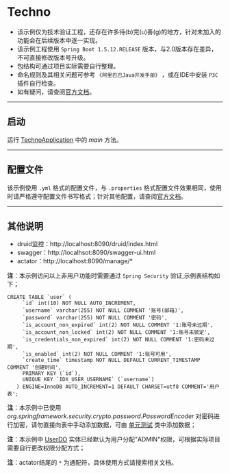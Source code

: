# Techno

- 该示例仅为技术验证工程，还存在许多待(b)完(u)善(g)的地方，针对未加入的功能会在后续版本中逐一实现。
- 该示例工程使用 `Spring Boot 1.5.12.RELEASE` 版本，与2.0版本存在差异，不可直接修改版本号升级。
- 包结构可通过项目实际需要自行整理。
- 命名规则及其相关问题可参考 `《阿里巴巴Java开发手册》` ，或在IDE中安装 `P3C` 插件自行检查。
- 如有疑问，请查阅[官方文档](https://docs.spring.io/spring-boot/docs/1.5.12.RELEASE/reference/htmlsingle/)。

---

## 启动

运行 [TechnoApplication](https://github.com/zssjz/techno/blob/master/src/main/java/com/jason/TechnoApplication.java) 中的 _main_ 方法。

---

## 配置文件

该示例使用 `.yml` 格式的配置文件，与 `.properties` 格式配置文件效果相同，使用时请严格遵守配置文件书写格式；针对其他配置，请查阅[官方文档](https://docs.spring.io/spring-boot/docs/1.5.12.RELEASE/reference/htmlsingle/#common-application-properties)。

---

## 其他说明

- druid监控：http://localhost:8090/druid/index.html
- swagger：http://localhsot:8090/swagger-ui.html
- actator：http://localhost:8090/manage/*

**注**：本示例访问以上非用户功能时需要通过 `Spring Security` 验证,示例表结构如下；
```
CREATE TABLE `user` (
     `id` int(10) NOT NULL AUTO_INCREMENT,
     `username` varchar(255) NOT NULL COMMENT '账号(邮箱)',
     `password` varchar(255) NOT NULL COMMENT '密码',
     `is_account_non_expired` int(2) NOT NULL COMMENT '1:账号未过期',
     `is_account_non_locked` int(2) NOT NULL COMMENT '1:账号未锁定',
     `is_credentials_non_expired` int(2) NOT NULL COMMENT '1:密码未过期',
     `is_enabled` int(2) NOT NULL COMMENT '1:账号可用',
     `create_time` timestamp NOT NULL DEFAULT CURRENT_TIMESTAMP COMMENT '创建时间',
     PRIMARY KEY (`id`),
     UNIQUE KEY `IDX_USER_USERNAME` (`username`)
   ) ENGINE=InnoDB AUTO_INCREMENT=1 DEFAULT CHARSET=utf8 COMMENT='用户表';
```
**注**：本示例中已使用 _org.springframework.security.crypto.password.PasswordEncoder_ 对密码进行加密，请勿直接向表中手动添加数据，可由 [单元测试](https://github.com/zssjz/techno/blob/master/src/test/java/com/jason/config/dao/UserRepositoryTest.java) 类中添加数据；

**注**：本示例中 [UserDO](https://github.com/zssjz/techno/blob/master/src/main/java/com/jason/entity/UserDO.java) 实体已经默认为用户分配"ADMIN"权限，可根据实际项目需要自行更改权限分配方式；

**注**：actator结尾的 `*` 为通配符，具体使用方式请搜索相关文档。